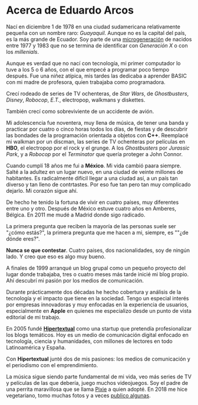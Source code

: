 # Acerca de Eduardo Arcos

Nací en diciembre 1 de 1978 en una ciudad sudamericana relativamente pequeña con un nombre raro: *Guayaquil*. Aunque no es la capital del país, es la más grande de Ecuador. Soy parte de una [microgeneración](https://www.sammichespsychmeds.com/micro-generation-born-between-1977-1983-are-given-new-name/) de nacidos entre 1977 y 1983 que no se termina de identificar con *Generación X* o con los *millenials*.

Aunque es verdad que no nací con tecnología, mi primer computador lo tuve a los 5 o 6 años, con el que empecé a programar poco tiempo después. Fue una niñez atípica, mis tardes las dedicaba a aprender BASIC con mi madre de profesora, quien trabajaba como programadora.

Crecí rodeado de series de TV ochenteras, de *Star Wars*, de *Ghostbusters*, *Disney*, *Robocop*, *E.T.*, electropop, walkmans y diskettes.

También crecí como sobreviviente de un accidente de avión.

Mi adolescencia fue noventera, muy llena de música, de tener una banda y practicar por cuatro o cinco horas todos los días, de fiestas y de descubrir las bondades de la programación orientada a objetos con **C++**.   Reemplacé mi walkman por un discman, las series de TV ochenteras por películas en **HBO**, el electropop por el rock y el grunge. A los *Ghostbusters* por *Jurassic Park*, y a *Robocop* por el *Terminator* que quería proteger a John Connor.

Cuando cumplí 18 años me fui a **México**. Mi vida cambió paara siempre. Salté a la adultez en un lugar nuevo, en una ciudad de veinte millones de habitantes. Es radicalmente difícil llegar a una ciudad así, a un país tan diverso y tan lleno de contrtastes. Por eso fue tan pero tan muy complicado dejarlo. Mi corazón sigue ahí.

De hecho he tenido la fortuna de vivir en cuatro países, muy diferentes entre uno y otro. Después de México estuve cuatro años en Amberes, Bélgica. En 2011 me mudé a Madrid donde sigo radicado.

La primera pregunta que reciben la mayoría de las personas suele ser "¿cómo estás?", la primera pregunta que me hacen a mi, siempre, es ""¿de dónde eres?".

**Nunca se que contestar**. Cuatro paises, dos nacionalidades, soy de ningún lado. Y creo que eso es algo muy bueno.

A finales de 1999 arranqué un blog grupal como un pequeño proyecto del lugar donde trabajaba, tres o cuatro meses más tarde inicié mi blog propio. Ahí descubrí mi pasión por los medios de comunicación.

Durante prácticamente dos décadas he hecho cobertura y análisis de la tecnología y el impacto que tiene en la sociedad. Tengo un especial interés por empresas innovadoras y muy enfocadas en la experiencia de usuarios, especialmente en **Apple** en quienes me especializo desde un punto de vista editorial de mi trabajo.

En 2005 fundé **[Hipertextual](//hipertextual.com)** como una startup que pretendía profesionalizar los blogs temáticos. Hoy es un medio de comunicación digital enfocado en tecnología, ciencia y humanidades, con millones de lectores en todo Latinoamérica y España.

Con **Hipertextual** junté dos de mis pasiones: los medios de comunicación y el periodismo con el emprendimiento.

La música sigue siendo parte fundamental de mi vida, veo más series de TV y películas de las que debería, juego muchos videojuegos. Soy el padre de una perrita maravillosa que se llama [Pixie](//instagram.com/pixiethecollie) a quien adopté. En 2018 me hice vegetariano, tomo muchas fotos y a veces [publico algunas](//instagram.com/earcos).
